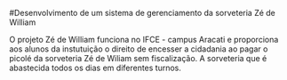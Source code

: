 #Desenvolvimento de um sistema de gerenciamento da sorveteria Zé de William

O projeto Zé de William funciona no IFCE - campus Aracati e proporciona aos alunos da instutuição o direito de encesser a cidadania ao pagar o picolé da sorveteria Zé de Wiliam sem fiscalização. A sorveteria que é abastecida todos os dias em diferentes turnos. 
